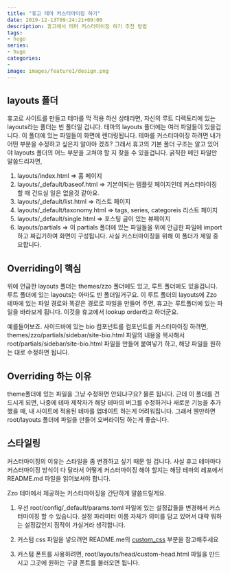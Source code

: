 ```yaml
---
title: "휴고 테마 커스터마이징 하기"
date: 2019-12-13T09:24:21+09:00
description: 휴고에서 테마 커스터마이징 하기 추천 방법
tags:
- hugo
series:
- hugo
categories:
-
image: images/feature1/design.png
---
```


## layouts 폴더

휴고로 사이트를 만들고 테마를 막 적용 하신 상태라면, 자신의 루트 디렉토리에 있는 layouts라는 폴더는 빈 폴더일 겁니다. 테마의 layouts 폴더에는 여러 파일들이 있을겁니다. 이 폴더에 있는 파일들이 화면에 렌더링됩니다. 테마를 커스터마이징 하려면 내가 어떤 부분을 수정하고 싶은지 알아야 겠죠? 그래서 휴고의 기본 폴더 구조는 알고 있어야 layouts 폴더의 어느 부분을 고쳐야 할 지 찾을 수 있을겁니다. 굵직한 메인 파일만 말씀드리자면,

1. layouts/index.html => 홈 페이지
2. layouts/_default/baseof.html => 기본이되는 템플릿 페이지인데 커스터마이징 할 때 건드실 일은 없을것 같아요.
3. layouts/_default/list.html => 리스트 페이지
4. layouts/_default/taxonomy.html => tags, series, categoreis 리스트 페이지
5. layouts/_default/single.html => 포스팅 글이 있는 뷰페이지
6. layouts/partials => 이 partials 폴더에 있는 파일들을 위에 안급한 파일에 import하고 짜깁기하여 화면이 구성됩니다. 사실 커스터마이징을 위해 이 폴더가 제일 중요합니다.

## Overriding이 핵심

위에 언급한 layouts 폴더는 themes/zzo 폴더에도 있고, 루트 폴더에도 있을겁니다. 루트 폴더에 있는 layouts는 아마도 빈 폴더일거구요. 이 루트 폴더의 layouts에 Zzo 테마에 있는 파일 경로와 똑같은 경로로 파일을 만들어 주면, 휴고는 루트폴더에 있는 파일을 바라보게 됩니다. 이것을 휴고에서 lookup order라고 하더군요.

예를들어보죠. 사이드바에 있는 bio 컴포넌트를 컴포넌트를 커스터마이징 하려면, themes/zzo/partials/sidebar/site-bio.html 파일의 내용을 복사해서 root/partials/sidebar/site-bio.html 파일을 만들어 붙여넣기 하고, 해당 파일을 원하는 대로 수정하면 됩니다.

## Overriding 하는 이유

theme폴더에 있는 파일을 그냥 수정하면 안되냐구요? 물론 됩니다. 근데 이 폴더를 건드시게 되면, 나중에 테마 제작자가 해당 테마의 버그를 수정하거나 새로운 기능을 추가 했을 때, 내 사이트에 적용된 테마를 업데이트 하는게 어려워집니다. 그래서 웬만하면 root/layouts 폴더에 파일을 만들어 오버라이딩 하는게 좋습니다.

## 스타일링

커스터마이징의 이유는 스타일을 좀 변경하고 싶기 때문 일 겁니다. 사실 휴고 테마마다 커스터마이징 방식이 다 달라서 어떻게 커스터마이징 해야 할지는 해당 테마의 레포에서 README.md 파일을 읽어보셔야 합니다.

Zzo 테마에서 제공하는 커스터마이징을 간단하게 말씀드릴게요. 

1. 우선 root/config/_default/params.toml 파일에 있는 설정값들을 변경해서 커스터마이징 할 수 있습니다. 설정 파라미터 이름 자체가 의미를 담고 있어서 대략 뭐하는 설정값인지 짐작이 가실거라 생각합니다.

2. 커스텀 css 파일을 넣으려면 README.me의 [custom_css](https://github.com/zzossig/hugo-theme-zzo/blob/master/README.ko.md#custom-css) 부분을 참고해주세요

3. 커스텀 폰트를 사용하려면, root/layouts/head/custom-head.html 파일을 만드시고 그곳에 원하는 구글 폰트를 불러오면 됩니다.